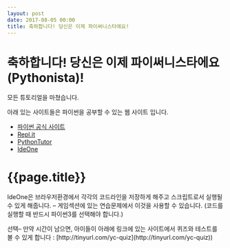 ```yaml
---
layout: post
date: 2017-08-05 00:00
title: 축하합니다! 당신은 이제 파이써니스타에요!  
---
```


<div id="desc" markdown="1">

# 축하합니다! 당신은 이제 파이써니스타에요(Pythonista)!
모든 튜토리얼을 마쳤습니다.

아래 있는 사이트들은 파이썬을 공부할 수 있는 웹 사이트 입니다.

* [파이썬 공식 사이트](https://www.python.org/shell/)
* [Repl.it](https://repl.it/languages/python3)
* [PythonTutor](http://www.pythontutor.com/live.html)
* [IdeOne](http://ideone.com/)

<div id="desc" markdown="1">

# {{page.title}}

IdeOne은 브라우저환경에서 각각의 코드라인을 저장하게 해주고 스크립트로서 실행될 수 있게 해줍니다. – 게임섹션에 있는 연습문제에서 이것을 사용할
수 있습니다. (코드를 실행할 때 반드시 파이썬3를 선택해야 합니다.) 

<div class="teachers">
선택– 만약 시간이 남으면, 아이들이 아래에 링크에 있는 사이트에서 퀴즈와 테스트를 볼 수 있게 합니다 : [http://tinyurl.com/yc-quiz](http://tinyurl.com/yc-quiz))
</div>

</div>